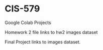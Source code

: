 # CIS-579

Google Colab Projects 

Homework 2 file links to hw2 images dataset 

Final Project links to images dataset. 
